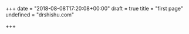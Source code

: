 +++
date = "2018-08-08T17:20:08+00:00"
draft = true
title = "first page"
undefined = "drshishu.com"

+++
